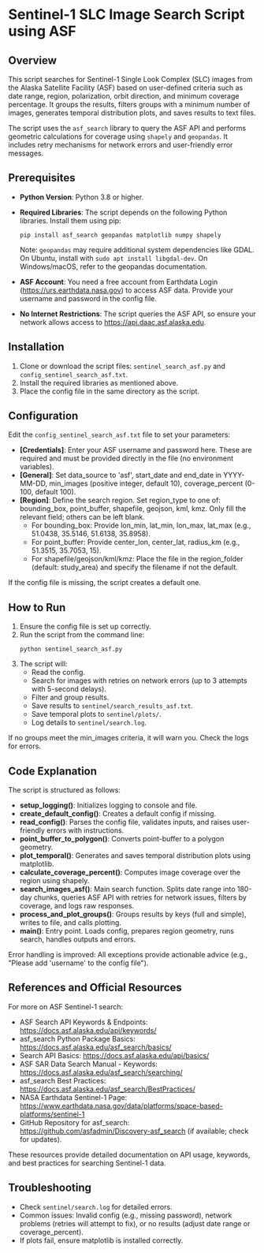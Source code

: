 # Sentinel-1 SLC Image Search Script using ASF

## Overview
This script searches for Sentinel-1 Single Look Complex (SLC) images from the Alaska Satellite Facility (ASF) based on user-defined criteria such as date range, region, polarization, orbit direction, and minimum coverage percentage. It groups the results, filters groups with a minimum number of images, generates temporal distribution plots, and saves results to text files.

The script uses the `asf_search` library to query the ASF API and performs geometric calculations for coverage using `shapely` and `geopandas`. It includes retry mechanisms for network errors and user-friendly error messages.

## Prerequisites
- **Python Version**: Python 3.8 or higher.
- **Required Libraries**: The script depends on the following Python libraries. Install them using pip:
  ```
  pip install asf_search geopandas matplotlib numpy shapely
  ```
  Note: `geopandas` may require additional system dependencies like GDAL. On Ubuntu, install with `sudo apt install libgdal-dev`. On Windows/macOS, refer to the geopandas documentation.

- **ASF Account**: You need a free account from Earthdata Login (https://urs.earthdata.nasa.gov) to access ASF data. Provide your username and password in the config file.

- **No Internet Restrictions**: The script queries the ASF API, so ensure your network allows access to https://api.daac.asf.alaska.edu.

## Installation
1. Clone or download the script files: `sentinel_search_asf.py` and `config_sentinel_search_asf.txt`.
2. Install the required libraries as mentioned above.
3. Place the config file in the same directory as the script.

## Configuration
Edit the `config_sentinel_search_asf.txt` file to set your parameters:

- **[Credentials]**: Enter your ASF username and password here. These are required and must be provided directly in the file (no environment variables).
- **[General]**: Set data_source to 'asf', start_date and end_date in YYYY-MM-DD, min_images (positive integer, default 10), coverage_percent (0-100, default 100).
- **[Region]**: Define the search region. Set region_type to one of: bounding_box, point_buffer, shapefile, geojson, kml, kmz. Only fill the relevant field; others can be left blank.
  - For bounding_box: Provide lon_min, lat_min, lon_max, lat_max (e.g., 51.0438, 35.5146, 51.6138, 35.8958).
  - For point_buffer: Provide center_lon, center_lat, radius_km (e.g., 51.3515, 35.7053, 15).
  - For shapefile/geojson/kml/kmz: Place the file in the region_folder (default: study_area) and specify the filename if not the default.

If the config file is missing, the script creates a default one.

## How to Run
1. Ensure the config file is set up correctly.
2. Run the script from the command line:
   ```
   python sentinel_search_asf.py
   ```
3. The script will:
   - Read the config.
   - Search for images with retries on network errors (up to 3 attempts with 5-second delays).
   - Filter and group results.
   - Save results to `sentinel/search_results_asf.txt`.
   - Save temporal plots to `sentinel/plots/`.
   - Log details to `sentinel/search.log`.

If no groups meet the min_images criteria, it will warn you. Check the logs for errors.

## Code Explanation
The script is structured as follows:

- **setup_logging()**: Initializes logging to console and file.
- **create_default_config()**: Creates a default config if missing.
- **read_config()**: Parses the config file, validates inputs, and raises user-friendly errors with instructions.
- **point_buffer_to_polygon()**: Converts point-buffer to a polygon geometry.
- **plot_temporal()**: Generates and saves temporal distribution plots using matplotlib.
- **calculate_coverage_percent()**: Computes image coverage over the region using shapely.
- **search_images_asf()**: Main search function. Splits date range into 180-day chunks, queries ASF API with retries for network issues, filters by coverage, and logs raw responses.
- **process_and_plot_groups()**: Groups results by keys (full and simple), writes to file, and calls plotting.
- **main()**: Entry point. Loads config, prepares region geometry, runs search, handles outputs and errors.

Error handling is improved: All exceptions provide actionable advice (e.g., "Please add 'username' to the config file").

## References and Official Resources
For more on ASF Sentinel-1 search:
- ASF Search API Keywords & Endpoints: https://docs.asf.alaska.edu/api/keywords/
- asf_search Python Package Basics: https://docs.asf.alaska.edu/asf_search/basics/
- Search API Basics: https://docs.asf.alaska.edu/api/basics/
- ASF SAR Data Search Manual - Keywords: https://docs.asf.alaska.edu/asf_search/searching/
- asf_search Best Practices: https://docs.asf.alaska.edu/asf_search/BestPractices/
- NASA Earthdata Sentinel-1 Page: https://www.earthdata.nasa.gov/data/platforms/space-based-platforms/sentinel-1
- GitHub Repository for asf_search: https://github.com/asfadmin/Discovery-asf_search (if available; check for updates).

These resources provide detailed documentation on API usage, keywords, and best practices for searching Sentinel-1 data.

## Troubleshooting
- Check `sentinel/search.log` for detailed errors.
- Common issues: Invalid config (e.g., missing password), network problems (retries will attempt to fix), or no results (adjust date range or coverage_percent).
- If plots fail, ensure matplotlib is installed correctly.